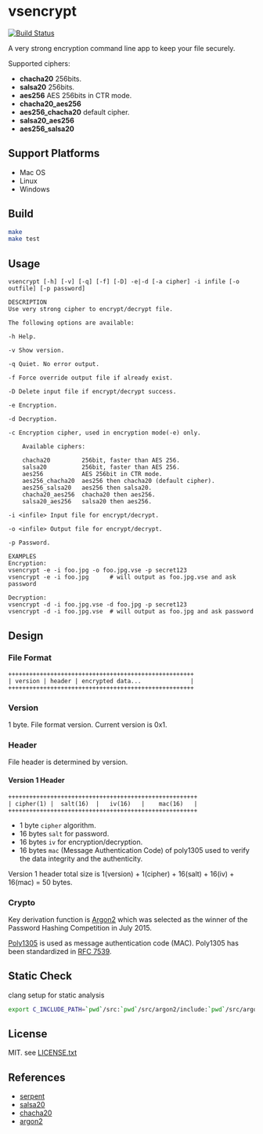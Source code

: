# vsencrypt

[![Build Status](https://github.com/vsencrypt/vsencrypt/actions/workflows/CI.yml/badge.svg)](https://github.com/vsencrypt/vsencrypt/actions/workflows/CI.yml)

A very strong encryption command line app to keep your file securely.

Supported ciphers:

- **chacha20**          256bits.
- **salsa20**           256bits.
- **aes256**            AES 256bits in CTR mode.
- **chacha20_aes256**
- **aes256_chacha20**   default cipher.
- **salsa20_aes256**
- **aes256_salsa20**

## Support Platforms

- Mac OS
- Linux
- Windows

## Build

```sh
make
make test
```

## Usage

    vsencrypt [-h] [-v] [-q] [-f] [-D] -e|-d [-a cipher] -i infile [-o outfile] [-p password]

    DESCRIPTION
    Use very strong cipher to encrypt/decrypt file.

    The following options are available:

    -h Help.

    -v Show version.

    -q Quiet. No error output.

    -f Force override output file if already exist.

    -D Delete input file if encrypt/decrypt success.

    -e Encryption.

    -d Decryption.

    -c Encryption cipher, used in encryption mode(-e) only.

        Available ciphers:

        chacha20         256bit, faster than AES 256.
        salsa20          256bit, faster than AES 256.
        aes256           AES 256bit in CTR mode.
        aes256_chacha20  aes256 then chacha20 (default cipher).
        aes256_salsa20   aes256 then salsa20.
        chacha20_aes256  chacha20 then aes256.
        salsa20_aes256   salsa20 then aes256.

    -i <infile> Input file for encrypt/decrypt.

    -o <infile> Output file for encrypt/decrypt.

    -p Password.

    EXAMPLES
    Encryption:
    vsencrypt -e -i foo.jpg -o foo.jpg.vse -p secret123
    vsencrypt -e -i foo.jpg      # will output as foo.jpg.vse and ask password

    Decryption:
    vsencrypt -d -i foo.jpg.vse -d foo.jpg -p secret123
    vsencrypt -d -i foo.jpg.vse  # will output as foo.jpg and ask password

## Design

### File Format

    +++++++++++++++++++++++++++++++++++++++++++++++++++++
    | version | header | encrypted data...              |
    +++++++++++++++++++++++++++++++++++++++++++++++++++++

### Version

 1 byte. File format version. Current version is 0x1.

### Header

File header is determined by version.

#### Version 1 Header

    ++++++++++++++++++++++++++++++++++++++++++++++++++++++
    | cipher(1) |  salt(16)  |   iv(16)   |    mac(16)   |
    ++++++++++++++++++++++++++++++++++++++++++++++++++++++

- 1 byte `cipher` algorithm.
- 16 bytes `salt` for password.
- 16 bytes `iv` for encryption/decryption.
- 16 bytes `mac` (Message Authentication Code) of poly1305 used to verify the data integrity and the authenticity.

Version 1 header total size is 1(version) + 1(cipher) + 16(salt) + 16(iv) + 16(mac) = 50 bytes.

### Crypto

Key derivation function is [Argon2](https://en.wikipedia.org/wiki/Argon2) which was selected as the winner of the Password Hashing Competition in July 2015.

[Poly1305](https://en.wikipedia.org/wiki/Poly1305) is used as message authentication code (MAC).
Poly1305 has been standardized in [RFC 7539](https://tools.ietf.org/html/rfc7539).

## Static Check

clang setup for static analysis

```sh
export C_INCLUDE_PATH=`pwd`/src:`pwd`/src/argon2/include:`pwd`/src/argon2/src/blake2
```

## License

MIT. see [LICENSE.txt](LICENSE.txt)

## References

* [serpent](https://www.cl.cam.ac.uk/~rja14/serpent.html)
* [salsa20](https://cr.yp.to/salsa20.html)
* [chacha20](https://cr.yp.to/chacha.html)
* [argon2](https://github.com/P-H-C/phc-winner-argon2)
